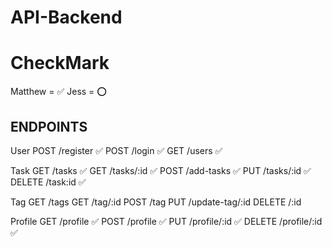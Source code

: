 # API-Backend

# CheckMark

Matthew = ✅
Jess = ⭕

## ENDPOINTS

User
POST /register ✅
POST /login ✅
GET /users ✅

Task
GET /tasks ✅
GET /tasks/:id ✅
POST /add-tasks ✅
PUT /tasks/:id ✅
DELETE /task:id ✅

Tag
GET /tags
GET /tag/:id
POST /tag
PUT /update-tag/:id
DELETE /:id

Profile
GET /profile ✅
POST /profile ✅
PUT /profile/:id ✅
DELETE /profile/:id ✅
